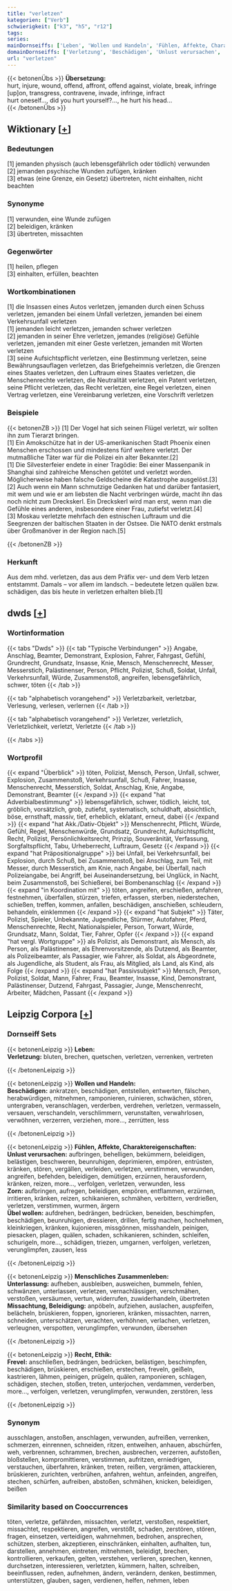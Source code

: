 ```yaml
---
title: "verletzen"
kategorien: ["Verb"]
schwierigkeit: ["k3", "h5", "r12"]
tags:
series:
mainDornseiffs: ['Leben', 'Wollen und Handeln', 'Fühlen, Affekte, Charaktereigenschaften', 'Menschliches Zusammenleben', 'Recht, Ethik']
domainDornseiffs: ['Verletzung', 'Beschädigen', 'Unlust verursachen', 'Zorn', 'Übel wollen', 'Unterlassung', 'Missachtung, Beleidigung', 'Frevel']
url: "verletzen"
---
```


{{< betonenÜbs >}}
**Übersetzung:**  
hurt, injure, wound, offend, affront, offend against, violate, break, infringe [up]on, transgress, contravene, invade, infringe, infract  
hurt oneself..., did you hurt yourself?..., he hurt his head...  
{{< /betonenÜbs >}}

## Wiktionary [[+](https://de.wiktionary.org/wiki/verletzen)]

### Bedeutungen
[1] jemanden physisch (auch lebensgefährlich oder tödlich) verwunden  
[2] jemanden psychische Wunden zufügen, kränken  
[3] etwas (eine Grenze, ein Gesetz) übertreten, nicht einhalten, nicht beachten  

### Synonyme
[1] verwunden, eine Wunde zufügen  
[2] beleidigen, kränken  
[3] übertreten, missachten  

### Gegenwörter
[1] heilen, pflegen  
[3] einhalten, erfüllen, beachten  

### Wortkombinationen
[1] die Insassen eines Autos verletzen, jemanden durch einen Schuss verletzen, jemanden bei einem Unfall verletzen, jemanden bei einem Verkehrsunfall verletzen  
[1] jemanden leicht verletzen, jemanden schwer verletzen  
[2] jemanden in seiner Ehre verletzen, jemandes (religiöse) Gefühle verletzen, jemanden mit einer Geste verletzen, jemanden mit Worten verletzen  
[3] seine Aufsichtspflicht verletzen, eine Bestimmung verletzen, seine Bewährungsauflagen verletzen, das Briefgeheimnis verletzen, die Grenzen eines Staates verletzen, den Luftraum eines Staates verletzen, die Menschenrechte verletzen, die Neutralität verletzen, ein Patent verletzen, seine Pflicht verletzen, das Recht verletzen, eine Regel verletzen, einen Vertrag verletzen, eine Vereinbarung verletzen, eine Vorschrift verletzen  

### Beispiele
{{< betonenZB >}}
[1] Der Vogel hat sich seinen Flügel verletzt, wir sollten ihn zum Tierarzt bringen.  
[1] Ein Amokschütze hat in der US-amerikanischen Stadt Phoenix einen Menschen erschossen und mindestens fünf weitere verletzt. Der mutmaßliche Täter war für die Polizei ein alter Bekannter.[2]  
[1] Die Silvesterfeier endete in einer Tragödie: Bei einer Massenpanik in Shanghai sind zahlreiche Menschen getötet und verletzt worden. Möglicherweise haben falsche Geldscheine die Katastrophe ausgelöst.[3]  
[2] Auch wenn ein Mann schmutzige Gedanken  hat und darüber fantasiert, mit wem und wie er am liebsten die Nacht verbringen würde, macht ihn das noch nicht zum Dreckskerl. Ein Dreckskerl wird man erst, wenn man die Gefühle eines anderen, insbesondere einer Frau, zutiefst verletzt.[4]  
[3] Moskau verletzte mehrfach den estnischen Luftraum und die Seegrenzen der baltischen Staaten in der Ostsee. Die NATO denkt erstmals über Großmanöver in der Region nach.[5]  

{{< /betonenZB >}}
### Herkunft
Aus dem mhd. verletzen, das aus dem Präfix ver- und dem Verb letzen entstammt. Damals – vor allem im landsch. – bedeutete letzen quälen bzw. schädigen, das bis heute in verletzen erhalten blieb.[1]  



## dwds [[+](https://www.dwds.de/wb/verletzen)]

### Wortinformation
{{< tabs "Dwds" >}}
{{< tab "Typische Verbindungen" >}}
Angabe, Anschlag, Beamter, Demonstrant, Explosion, Fahrer, Fahrgast, Gefühl, Grundrecht, Grundsatz, Insasse, Knie, Mensch, Menschenrecht, Messer, Messerstich, Palästinenser, Person, Pflicht, Polizist, Schuß, Soldat, Unfall, Verkehrsunfall, Würde, Zusammenstoß, angreifen, lebensgefährlich, schwer, töten
{{< /tab >}}

{{< tab "alphabetisch vorangehend" >}}
Verletzbarkeit, verletzbar, Verlesung, verlesen, verlernen
{{< /tab >}}

{{< tab "alphabetisch vorangehend" >}}
Verletzer, verletzlich, Verletzlichkeit, verletzt, Verletzte
{{< /tab >}}

{{< /tabs >}}

### Wortprofil
{{< expand "Überblick" >}} töten, Polizist, Mensch, Person, Unfall, schwer, Explosion, Zusammenstoß, Verkehrsunfall, Schuß, Fahrer, Insasse, Menschenrecht, Messerstich, Soldat, Anschlag, Knie, Angabe, Demonstrant, Beamter {{< /expand >}}
{{< expand "hat Adverbialbestimmung" >}} lebensgefährlich, schwer, tödlich, leicht, tot, gröblich, vorsätzlich, grob, zutiefst, systematisch, schuldhaft, absichtlich, böse, ernsthaft, massiv, tief, erheblich, eklatant, erneut, dabei {{< /expand >}}
{{< expand "hat Akk./Dativ-Objekt" >}} Menschenrecht, Pflicht, Würde, Gefühl, Regel, Menschenwürde, Grundsatz, Grundrecht, Aufsichtspflicht, Recht, Polizist, Persönlichkeitsrecht, Prinzip, Souveränität, Verfassung, Sorgfaltspflicht, Tabu, Urheberrecht, Luftraum, Gesetz {{< /expand >}}
{{< expand "hat Präpositionalgruppe" >}} bei Unfall, bei Verkehrsunfall, bei Explosion, durch Schuß, bei Zusammenstoß, bei Anschlag, zum Teil, mit Messer, durch Messerstich, am Knie, nach Angabe, bei Überfall, nach Polizeiangabe, bei Angriff, bei Auseinandersetzung, bei Unglück, in Nacht, beim Zusammenstoß, bei Schießerei, bei Bombenanschlag {{< /expand >}}
{{< expand "in Koordination mit" >}} töten, angreifen, erschießen, anfahren, festnehmen, überfallen, stürzen, triefen, erfassen, sterben, niederstechen, schießen, treffen, kommen, anfallen, beschädigen, anschießen, schleudern, behandeln, einklemmen {{< /expand >}}
{{< expand "hat Subjekt" >}} Täter, Polizist, Spieler, Unbekannte, Jugendliche, Stürmer, Autofahrer, Pferd, Menschenrechte, Recht, Nationalspieler, Person, Torwart, Würde, Grundsatz, Mann, Soldat, Tier, Fahrer, Opfer {{< /expand >}}
{{< expand "hat vergl. Wortgruppe" >}} als Polizist, als Demonstrant, als Mensch, als Person, als Palästinenser, als Ehrenvorsitzende, als Dutzend, als Beamter, als Polizeibeamter, als Passagier, wie Fahrer, als Soldat, als Abgeordnete, als Jugendliche, als Student, als Frau, als Mitglied, als Land, als Kind, als Folge {{< /expand >}}
{{< expand "hat Passivsubjekt" >}} Mensch, Person, Polizist, Soldat, Mann, Fahrer, Frau, Beamter, Insasse, Kind, Demonstrant, Palästinenser, Dutzend, Fahrgast, Passagier, Junge, Menschenrecht, Arbeiter, Mädchen, Passant {{< /expand >}}

## Leipzig Corpora [[+](https://corpora.uni-leipzig.de/en/res?word=verletzen&corpusId=deu_newscrawl-public_2018)]

### Dornseiff Sets
{{< betonenLeipzig >}}
**Leben:**  
**Verletzung:** bluten, brechen, quetschen, verletzen, verrenken, vertreten  

{{< /betonenLeipzig >}}


{{< betonenLeipzig >}}
**Wollen und Handeln:**  
**Beschädigen:** ankratzen, beschädigen, entstellen, entwerten, fälschen, herabwürdigen, mitnehmen, ramponieren, ruinieren, schwächen, stören, untergraben, veranschlagen, verderben, verdrehen, verletzen, vermasseln, versauen, verschandeln, verschlimmern, verunstalten, verwahrlosen, verwöhnen, verzerren, verziehen, more..., zerrütten, less  

{{< /betonenLeipzig >}}


{{< betonenLeipzig >}}
**Fühlen, Affekte, Charaktereigenschaften:**  
**Unlust verursachen:** aufbringen, behelligen, bekümmern, beleidigen, belästigen, beschweren, beunruhigen, deprimieren, empören, entrüsten, kränken, stören, vergällen, verleiden, verletzen, verstimmen, verwunden, angreifen, befehden, beleidigen, demütigen, erzürnen, herausfordern, kränken, reizen, more..., verfolgen, verletzen, verwunden, less  
**Zorn:** aufbringen, aufregen, beleidigen, empören, entflammen, erzürnen, irritieren, kränken, reizen, schikanieren, schmähen, verbittern, verdrießen, verletzen, verstimmen, wurmen, ärgern  
**Übel wollen:** aufdrehen, bedrängen, bedrücken, beneiden, beschimpfen, beschädigen, beunruhigen, dressieren, drillen, fertig machen, hochnehmen, kleinkriegen, kränken, kujonieren, missgönnen, misshandeln, peinigen, piesacken, plagen, quälen, schaden, schikanieren, schinden, schleifen, schurigeln, more..., schädigen, triezen, umgarnen, verfolgen, verletzen, verunglimpfen, zausen, less  

{{< /betonenLeipzig >}}


{{< betonenLeipzig >}}
**Menschliches Zusammenleben:**  
**Unterlassung:** aufheben, ausbleiben, ausweichen, bummeln, fehlen, schwänzen, unterlassen, verletzen, vernachlässigen, verschmähen, verstoßen, versäumen, vertun, widerrufen, zuwiderhandeln, übertreten  
**Missachtung, Beleidigung:** anpöbeln, aufziehen, auslachen, auspfeifen, belächeln, brüskieren, foppen, ignorieren, kränken, missachten, narren, schneiden, unterschätzen, verachten, verhöhnen, verlachen, verletzen, verleugnen, verspotten, verunglimpfen, verwunden, übersehen  

{{< /betonenLeipzig >}}


{{< betonenLeipzig >}}
**Recht, Ethik:**  
**Frevel:** anschließen, bedrängen, bedrücken, belästigen, beschimpfen, beschädigen, brüskieren, erschießen, erstechen, freveln, geißeln, kastrieren, lähmen, peinigen, prügeln, quälen, ramponieren, schlagen, schädigen, stechen, stoßen, treten, unterjochen, verdammen, verderben, more..., verfolgen, verletzen, verunglimpfen, verwunden, zerstören, less  

{{< /betonenLeipzig >}}

### Synonym
ausschlagen, anstoßen, anschlagen, verwunden, aufreißen, verrenken, schmerzen, einrennen, schneiden, ritzen, entweihen, anhauen, abschürfen, weh, verbrennen, schrammen, brechen, ausbrechen, verzerren, aufstoßen, bloßstellen, kompromittieren, verstimmen, aufritzen, erniedrigen, verstauchen, überfahren, kränken, treten, reißen, vergrämen, attackieren, brüskieren, zurichten, verbrühen, anfahren, wehtun, anfeinden, angreifen, stechen, schürfen, aufreiben, abstoßen, schmähen, knicken, beleidigen, beißen


### Similarity based on Cooccurrences
töten, verletze, gefährden, missachten, verletzt, verstoßen, respektiert, missachtet, respektieren, angreifen, verstößt, schaden, zerstören, stören, fragen, einsetzen, verteidigen, wahrnehmen, bedrohen, ansprechen, schützen, sterben, akzeptieren, einschränken, einhalten, aufhalten, tun, darstellen, annehmen, eintreten, mitnehmen, beleidigt, brechen, kontrollieren, verkaufen, gelten, verstehen, verlieren, sprechen, kennen, durchsetzen, interessieren, verletzten, kümmern, halten, schreiben, beeinflussen, reden, aufnehmen, ändern, verändern, denken, bestimmen, unterstützen, glauben, sagen, verdienen, helfen, nehmen, leben

